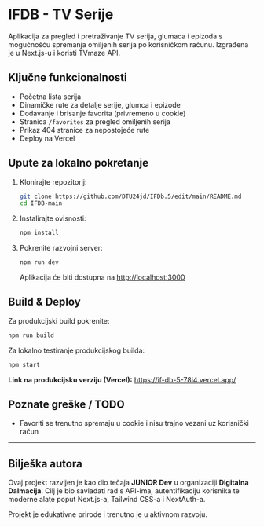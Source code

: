 # IFDB - TV Serije

Aplikacija za pregled i pretraživanje TV serija, glumaca i epizoda s mogućnošću spremanja omiljenih serija po korisničkom računu. Izgrađena je u Next.js-u i koristi TVmaze API.

##  Ključne funkcionalnosti

- Početna lista serija
- Dinamičke rute za detalje serije, glumca i epizode
- Dodavanje i brisanje favorita (privremeno u cookie)
- Stranica `/favorites` za pregled omiljenih serija
- Prikaz 404 stranice za nepostojeće rute
- Deploy na Vercel 

##  Upute za lokalno pokretanje

1. Klonirajte repozitorij:
   ```bash
   git clone https://github.com/DTU24jd/IFDb.5/edit/main/README.md
   cd IFDB-main
   ```

2. Instalirajte ovisnosti:
   ```bash
   npm install
   ```

3. Pokrenite razvojni server:
   ```bash
   npm run dev
   ```
   Aplikacija će biti dostupna na [http://localhost:3000](http://localhost:3000)


##  Build & Deploy

Za produkcijski build pokrenite:
```bash
npm run build
```

Za lokalno testiranje produkcijskog builda:
```bash
npm start
```


 **Link na produkcijsku verziju (Vercel):**
 https://if-db-5-78i4.vercel.app/

##  Poznate greške / TODO

- Favoriti se trenutno spremaju u cookie i nisu trajno vezani uz korisnički račun



---

## Bilješka autora

Ovaj projekt razvijen je kao dio tečaja **JUNIOR Dev** u organizaciji **Digitalna Dalmacija**. Cilj je bio savladati rad s API-ima, autentifikaciju korisnika te moderne alate poput Next.js-a, Tailwind CSS-a i NextAuth-a.

Projekt je edukativne prirode i trenutno je u aktivnom razvoju.

